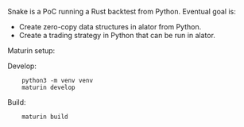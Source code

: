 Snake is a PoC running a Rust backtest from Python. Eventual goal is:

* Create zero-copy data structures in alator from Python.
* Create a trading strategy in Python that can be run in alator.

Maturin setup:

Develop:
```
    python3 -m venv venv
    maturin develop
```
Build:
```
    maturin build
```
